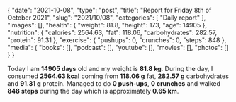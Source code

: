 {
    "date": "2021-10-08",
    "type": "post",
    "title": "Report for Friday 8th of October 2021",
    "slug": "2021\/10\/08",
    "categories": [
        "Daily report"
    ],
    "images": [],
    "health": {
        "weight": 81.8,
        "height": 173,
        "age": 14905
    },
    "nutrition": {
        "calories": 2564.63,
        "fat": 118.06,
        "carbohydrates": 282.57,
        "protein": 91.31
    },
    "exercise": {
        "pushups": 0,
        "crunches": 0,
        "steps": 848
    },
    "media": {
        "books": [],
        "podcast": [],
        "youtube": [],
        "movies": [],
        "photos": []
    }
}

Today I am <strong>14905 days</strong> old and my weight is <strong>81.8 kg</strong>. During the day, I consumed <strong>2564.63 kcal</strong> coming from <strong>118.06 g</strong> fat, <strong>282.57 g</strong> carbohydrates and <strong>91.31 g</strong> protein. Managed to do <strong>0 push-ups</strong>, <strong>0 crunches</strong> and walked <strong>848 steps</strong> during the day which is approximately <strong>0.65 km</strong>.